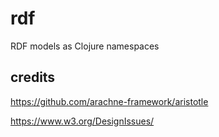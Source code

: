 # rdf
RDF models as Clojure namespaces

## credits
https://github.com/arachne-framework/aristotle

https://www.w3.org/DesignIssues/
